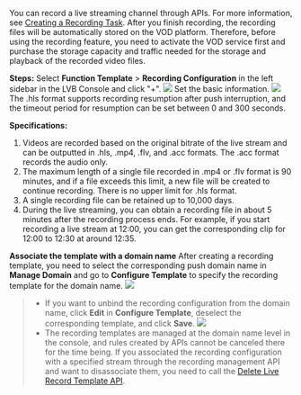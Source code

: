 You can record a live streaming channel through APIs. For more information, see [Creating a Recording Task](https://intl.cloud.tencent.com/document/product/267/30847).
After you finish recording, the recording files will be automatically stored on the VOD platform. Therefore, before using the recording feature, you need to activate the VOD service first and purchase the storage capacity and traffic needed for the storage and playback of the recorded video files. 

**Steps:**
Select **Function Template** > **Recording Configuration** in the left sidebar in the LVB Console and click "+".
![](https://main.qcloudimg.com/raw/1c3f2c9b2ff45a9e67522a75e5213c18.png)
Set the basic information.
![](https://main.qcloudimg.com/raw/e9fc563c3fba24ffc85f29b88b85adab.png)
The .hls format supports recording resumption after push interruption, and the timeout period for resumption can be set between 0 and 300 seconds.

**Specifications:**
1. Videos are recorded based on the original bitrate of the live stream and can be outputted in .hls, .mp4, .flv, and .acc formats. The .acc format records the audio only.
2. The maximum length of a single file recorded in .mp4 or .flv format is 90 minutes, and if a file exceeds this limit, a new file will be created to continue recording. There is no upper limit for .hls format.
3. A single recording file can be retained up to 10,000 days.
4. During the live streaming, you can obtain a recording file in about 5 minutes after the recording process ends. For example, if you start recording a live stream at 12:00, you can get the corresponding clip for 12:00 to 12:30 at around 12:35.

**Associate the template with a domain name**
After creating a recording template, you need to select the corresponding push domain name in **Manage Domain** and go to **Configure Template** to specify the recording template for the domain name.
![](https://main.qcloudimg.com/raw/8f024817b2c842fcf00139558984a1a2.png)


>- If you want to unbind the recording configuration from the domain name, click **Edit** in **Configure Template**, deselect the corresponding template, and click **Save**.
>![](https://main.qcloudimg.com/raw/f5dbc62a52e371bdf5e70f6a891930fa.png)
>- The recording templates are managed at the domain name level in the console, and rules created by APIs cannot be canceled there for the time being. If you associated the recording configuration with a specified stream through the recording management API and want to disassociate them, you need to call the [Delete Live Record Template API](https://intl.cloud.tencent.com/document/product/267/30842).
